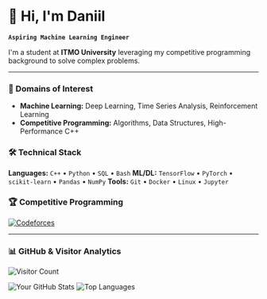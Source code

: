 # 👋 Hi, I'm Daniil

**`Aspiring Machine Learning Engineer`**

I'm a student at **ITMO University** leveraging my competitive programming background to solve complex problems.

---

### 🧠 Domains of Interest
- **Machine Learning:** Deep Learning, Time Series Analysis, Reinforcement Learning
- **Competitive Programming:** Algorithms, Data Structures, High-Performance C++

### 🛠️ Technical Stack
**Languages:** `C++` • `Python` • `SQL` • `Bash`
**ML/DL:** `TensorFlow` • `PyTorch` • `scikit-learn` • `Pandas` • `NumPy`
**Tools:** `Git` • `Docker` • `Linux` • `Jupyter`

### 🏆 Competitive Programming
[![Codeforces](https://badge.codeforces.com/profile/Your_Handle.svg)](https://codeforces.com/profile/Your_Handle)

---

### 📊 GitHub & Visitor Analytics

![Visitor Count](https://visitor-badge.laobi.icu/badge?page_id=porchii.porchii&style=flat)

![Your GitHub Stats](https://github-readme-stats.vercel.app/api?username=porchii&show_icons=true&hide_border=false&title_color=3B82F6&icon_color=3B82F6&bg_color=0F172A&text_color=CBD5E1) ![Top Languages](https://github-readme-stats.vercel.app/api/top-langs/?username=porchii&layout=compact&hide_border=false&title_color=3B82F6&bg_color=0F172A&text_color=CBD5E1)
